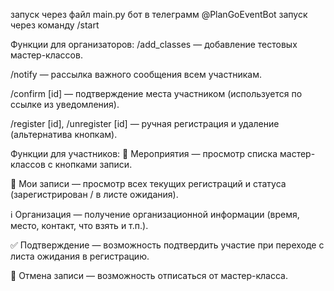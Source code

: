 запуск через файл main.py
бот в телеграмм @PlanGoEventBot запуск через команду /start

Функции для организаторов:
/add_classes — добавление тестовых мастер-классов.

/notify — рассылка важного сообщения всем участникам.

/confirm [id] — подтверждение места участником (используется по ссылке из уведомления).

/register [id], /unregister [id] — ручная регистрация и удаление (альтернатива кнопкам).

Функции для участников:
📅 Мероприятия — просмотр списка мастер-классов с кнопками записи.

📝 Мои записи — просмотр всех текущих регистраций и статуса (зарегистрирован / в листе ожидания).

ℹ️ Организация — получение организационной информации (время, место, контакт, что взять и т.п.).

✅ Подтверждение — возможность подтвердить участие при переходе с листа ожидания в регистрацию.

🚫 Отмена записи — возможность отписаться от мастер-класса.
